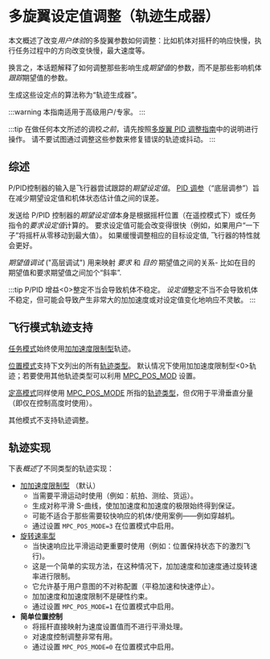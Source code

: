 # 多旋翼设定值调整（轨迹生成器）

本文概述了改变*用户体验*的多旋翼参数如何调整：比如机体对摇杆的响应快慢，执行任务过程中的方向改变快慢，最大速度等。

换言之，本话题解释了如何调整那些影响生成*期望值*的参数，而不是那些影响机体*跟踪*期望值的参数。

生成这些设定点的算法称为“轨迹生成器”。

:::warning
本指南适用于高级用户/专家。
:::

:::tip
在做任何本文所述的调校*之前*，请先按照[多旋翼 PID 调整指南](../config_mc/pid_tuning_guide_multicopter.md)中的说明进行操作。 请不要试图通过调整这些参数来修复错误的轨迹或抖动。
:::

## 综述

P/PID控制器的输入是飞行器尝试跟踪的*期望设定值*。 [PID 调参](../config_mc/pid_tuning_guide_multicopter.md)（“底层调参”）旨在减少期望设定值和机体状态估计值之间的误差。

发送给 P/PID 控制器的*期望设定值*本身是根据摇杆位置（在遥控模式下）或任务指令的*要求设定值*计算的。 要求设定值可能会改变得很快（例如，如果用户“一下子”将摇杆从零移动到最大值）。 如果缓慢调整相应的目标设定值, 飞行器的特性就会更好。

*期望值调试* ("高层调试") 用来映射 *要求* 和 *目的* 期望值之间的关系- 比如在目的期望值和要求期望值之间加个“斜率”.

:::tip
P/PID 增益<0>整定不当会导致机体不稳定。 *设定值*整定不当不会导致机体不稳定，但可能会导致产生非常大的加加速度或对设定值变化地响应不灵敏。 :::</p> 

<span id="modes"></span>

## 飞行模式轨迹支持

[任务模式](../flight_modes/mission.md)始终使用[加加速度限制型](../config_mc/mc_jerk_limited_type_trajectory.md)轨迹。

[位置模式](../flight_modes/position_mc.md)支持下文列出的所有[轨迹类型](#trajectory_implementation)。 默认情况下使用加加速度限制型<0>轨迹；若要使用其他轨迹类型可以利用 [MPC_POS_MOD](../advanced_config/parameter_reference.md#MPC_POS_MODE) 设置。</p> 

[定高模式](../flight_modes/altitude_mc.md)同样使用 [MPC_POS_MODE](../advanced_config/parameter_reference.md#MPC_POS_MODE) 所指的[轨迹类型](#trajectory_implementation)，但*仅*用于平滑垂直分量（即仅在控制高度时使用）。

其他模式不支持轨迹调整。

<span id="trajectory_implementation"></span>

## 轨迹实现

下表*概述*了不同类型的轨迹实现：

- [加加速度限制型](../config_mc/mc_jerk_limited_type_trajectory.md) （默认） 
  - 当需要平滑运动时使用（例如：航拍、测绘、货运）。
  - 生成对称平滑 S-曲线，使加加速度和加速度的极限始终得到保证。
  - 可能不适合于那些需要较快响应的机体/使用案例——例如穿越机。
  - 通过设置 `MPC_POS_MODE=3` 在位置模式中启用。
- [旋转速率型](../config_mc/mc_slew_rate_type_trajectory.md) 
  - 当快速响应比平滑运动更重要时使用（例如：位置保持状态下的激烈飞行)。
  - 这是一个简单的实现方法，在这种情况下，加加速度和加速度通过旋转速率进行限制。
  - 它允许基于用户意图的不对称配置（平稳加速和快速停止）。 
  - 加加速度和加速度限制不是硬性约束。
  - 通过设置 `MPC_POS_MODE=1` 在位置模式中启用。
- **简单位置控制** 
  - 将摇杆直接映射为速度设置值而不进行平滑处理。
  - 对速度控制调整非常有用。
  - 通过设置 `MPC_POS_MODE=0` 在位置模式中启用。